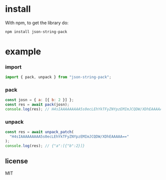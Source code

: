 # install

With npm, to get the library do:

```bash
npm install json-string-pack
```

# example

### import

```js
import { pack, unpack } from "json-string-pack";
```

### pack

```js
const josn = { a: [{ b: 2 }] };
const res = await pack(josn);
console.log(res); // H4sIAAAAAAAAA5s0ecLEhYkTFyZNYpzEMImJCQDW/XDhEAAAAA==
```

### unpack

```js
const res = await unpack_patch(
  "H4sIAAAAAAAAA5s0ecLEhYkTFyZNYpzEMImJCQDW/XDhEAAAAA=="
);
console.log(res); // {"a":[{"b":2}]}
```

## license

MIT
